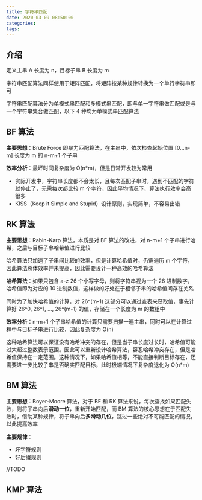 ```yaml
---
title: 字符串匹配
date: 2020-03-09 08:50:00
categories: 
tags:
---
```

## 介绍
定义主串 A 长度为 n，目标子串 B 长度为 m

字符串匹配算法同样使用于矩阵匹配，将矩阵按某种规律转换为一个单行字符串即可

字符串匹配算法分为单模式串匹配和多模式串匹配，即与单一字符串做匹配或是与一个字符串集合做匹配，以下 4 种均为单模式串匹配算法

## BF 算法
**主要思想**：Brute Force 即暴力匹配算法，在主串中，依次检查起始位置 [0...n-m] 长度为 m 的 n-m+1 个子串

**效率分析**：最坏时间复杂度为 O(n*m)，但是日常开发较为常用  
- 实际开发中，字符串长度都不会太长，且每次匹配子串时，遇到不匹配的字符就停止了，无需每次都比较 m 个字符，因此平均情况下，算法执行效率会高很多
- KISS（Keep it Simple and Stupid）设计原则，实现简单，不容易出错

## RK 算法
**主要思想**：Rabin-Karp 算法，本质是对 BF 算法的改进，对 n-m+1 个子串进行哈希，之后与目标子串哈希值进行比较

哈希算法只加速了子串间比较的效率，但是计算哈希值时，仍需遍历 m 个字符，因此算法总体效率并未提高，因此需要设计一种高效的哈希算法

**哈希算法**：如果只包含 a-z 26 个小写字母，则将字符串视为一个 26 进制数字，哈希值即为对应的 10 进制数值，这样做的好处在于相邻子串的哈希值间存在关系

同时为了加快哈希值的计算，对 26^(m-1) 这部分可以通过查表来获取值，事先计算好 26^0, 26^1, ..., 26^(m-1) 的值，存储在一个长度为 m 的数组中

**效率分析**：n-m+1 个子串哈希值的计算只需要扫描一遍主串，同时可以在计算过程中与目标子串进行比较，因此复杂度为 O(n)

这种哈希算法可以保证没有哈希冲突的存在，但是当子串长度过长时，哈希值可能过大超过整数表示范围。因此可以重新设计哈希算法，容忍哈希冲突存在，但是哈希值保持在一定范围。这种情况下，如果哈希值相等，不能直接判断目标存在，还需要进一步比较子串是否确实匹配目标，此时极端情况下复杂度退化为 O(n*m)

## BM 算法
**主要思想**：Boyer-Moore 算法，对于 BF 和 RK 算法来说，每次查找如果匹配失败，则将子串向后**滑动一位**，重新开始匹配，而 BM 算法的核心思想在于匹配失败时，借助某种规律，将子串向后**多滑动几位**，跳过一些绝对不可能匹配的情况，以此提高效率

**主要规律**：  
- 坏字符规则
- 好后缀规则

//TODO
## KMP 算法
